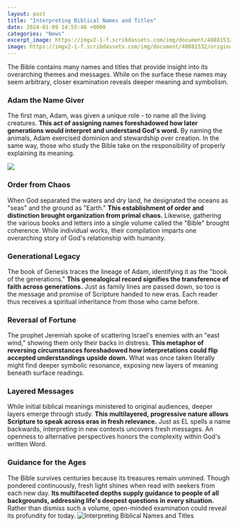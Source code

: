 ```yaml
---
layout: post
title: "Interpreting Biblical Names and Titles"
date: 2024-01-09 14:55:48 +0000
categories: "News"
excerpt_image: https://imgv2-1-f.scribdassets.com/img/document/48881532/original/9f90e22e7b/1669890786?v=1
image: https://imgv2-1-f.scribdassets.com/img/document/48881532/original/9f90e22e7b/1669890786?v=1
---
```


The Bible contains many names and titles that provide insight into its overarching themes and messages. While on the surface these names may seem arbitrary, closer examination reveals deeper meaning and symbolism. 
### Adam the Name Giver
The first man, Adam, was given a unique role - to name all the living creatures. **This act of assigning names foreshadowed how later generations would interpret and understand God's word.** By naming the animals, Adam exercised dominion and stewardship over creation. In the same way, those who study the Bible take on the responsibility of properly explaining its meaning.

![](https://believersportal.com/wp-content/uploads/2019/07/names-of-Jesus.jpg)
### Order from Chaos 
When God separated the waters and dry land, he designated the oceans as "seas" and the ground as "Earth." **This establishment of order and distinction brought organization from primal chaos.** Likewise, gathering the various books and letters into a single volume called the "Bible" brought coherence. While individual works, their compilation imparts one overarching story of God's relationship with humanity. 
### Generational Legacy
The book of Genesis traces the lineage of Adam, identifying it as the "book of the generations." **This genealogical record signifies the transference of faith across generations.** Just as family lines are passed down, so too is the message and promise of Scripture handed to new eras. Each reader thus receives a spiritual inheritance from those who came before.  
### Reversal of Fortune 
The prophet Jeremiah spoke of scattering Israel's enemies with an "east wind," showing them only their backs in distress. **This metaphor of reversing circumstances foreshadowed how interpretations could flip accepted understandings upside down.** What was once taken literally might find deeper symbolic resonance, exposing new layers of meaning beneath surface readings.
### Layered Messages
While initial biblical meanings ministered to original audiences, deeper layers emerge through study. **This multilayered, progressive nature allows Scripture to speak across eras in fresh relevance.** Just as EL spells a name backwards, interpreting in new contexts uncovers fresh messages. An openness to alternative perspectives honors the complexity within God's written Word.
### Guidance for the Ages  
The Bible survives centuries because its treasures remain unmined. Though pondered continuously, fresh light shines when read with seekers from each new day. **Its multifaceted depths supply guidance to people of all backgrounds, addressing life's deepest questions in every situation.** Rather than dismiss such a volume, open-minded examination could reveal its profundity for today.
![Interpreting Biblical Names and Titles](https://imgv2-1-f.scribdassets.com/img/document/48881532/original/9f90e22e7b/1669890786?v=1)